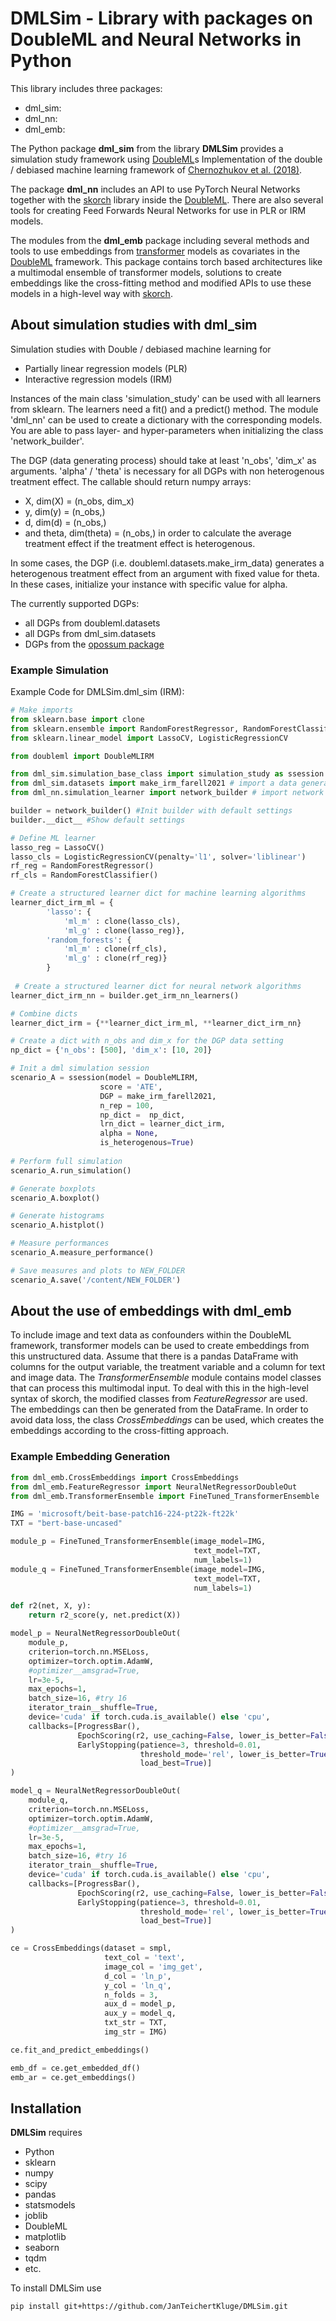 # DMLSim - Library with packages on DoubleML and Neural Networks in Python

This library includes three packages:
- dml_sim: 
- dml_nn:
- dml_emb:

The Python package **dml_sim** from the library **DMLSim** provides a simulation study framework using [DoubleML](https://github.com/DoubleML/doubleml-for-py)s Implementation of the double / debiased machine learning framework of
[Chernozhukov et al. (2018)](https://doi.org/10.1111/ectj.12097).

The package **dml_nn** includes an API to use PyTorch Neural Networks together with the [skorch](https://github.com/skorch-dev/skorch) library inside the [DoubleML](https://github.com/DoubleML/doubleml-for-py). There are also several tools for creating Feed Forwards Neural Networks for use in PLR or IRM models.

The modules from the **dml_emb** package including several methods and tools to use embeddings from [transformer](https://github.com/huggingface/transformers) models as covariates in the [DoubleML](https://github.com/DoubleML/doubleml-for-py) framework. This package contains torch based architectures like a multimodal ensemble of transformer models, solutions to create embeddings like the cross-fitting method and modified APIs to use these models in a high-level way with [skorch](https://github.com/skorch-dev/skorch).

## About simulation studies with dml_sim

Simulation studies with Double / debiased machine learning for 

- Partially linear regression models (PLR)      
- Interactive regression models (IRM)

Instances of the main class 'simulation_study' can be used with all learners from sklearn. 
The learners need a fit() and a predict() method.
The module 'dml_nn' can be used to create a dictionary with the corresponding models. 
You are able to pass layer- and hyper-parameters when initializing the class 'network_builder'.

The DGP (data generating process) should take at least 'n_obs', 'dim_x' as arguments. 
'alpha' / 'theta' is necessary for all DGPs with non heterogenous treatment effect. 
The callable should return numpy arrays:
- X, dim(X) = (n_obs, dim_x)
- y, dim(y) = (n_obs,)
- d, dim(d) = (n_obs,)
- and theta, dim(theta) = (n_obs,) in order to calculate the average treatment effect if the treatment effect is heterogenous.

In some cases, the DGP (i.e. doubleml.datasets.make_irm_data) generates a heterogenous treatment effect from an argument with fixed value for theta. In these cases, initialize your instance with specific value for alpha.

The currently supported DGPs:
- all DGPs from doubleml.datasets
- all DGPs from dml_sim.datasets
- DGPs from the [opossum package](https://github.com/jgitr/opossum)

### Example Simulation
Example Code for DMLSim.dml_sim (IRM):

```python
# Make imports
from sklearn.base import clone
from sklearn.ensemble import RandomForestRegressor, RandomForestClassifier
from sklearn.linear_model import LassoCV, LogisticRegressionCV

from doubleml import DoubleMLIRM

from dml_sim.simulation_base_class import simulation_study as ssession # import simulation session object
from dml_sim.datasets import make_irm_farell2021 # import a data generating process
from dml_nn.simulation_learner import network_builder # import network builder to build torch networks wrapped in sklearn syntax using skorch

builder = network_builder() #Init builder with default settings
builder.__dict__ #Show default settings

# Define ML learner
lasso_reg = LassoCV()
lasso_cls = LogisticRegressionCV(penalty='l1', solver='liblinear')
rf_reg = RandomForestRegressor()
rf_cls = RandomForestClassifier()

# Create a structured learner dict for machine learning algorithms
learner_dict_irm_ml = {
        'lasso': {
            'ml_m' : clone(lasso_cls),
            'ml_g' : clone(lasso_reg)},
        'random_forests': {
            'ml_m' : clone(rf_cls),
            'ml_g' : clone(rf_reg)}
        }
  
 # Create a structured learner dict for neural network algorithms
learner_dict_irm_nn = builder.get_irm_nn_learners()      

# Combine dicts
learner_dict_irm = {**learner_dict_irm_ml, **learner_dict_irm_nn}        

# Create a dict with n_obs and dim_x for the DGP data setting
np_dict = {'n_obs': [500], 'dim_x': [10, 20]}

# Init a dml simulation session
scenario_A = ssession(model = DoubleMLIRM, 
                    score = 'ATE',
                    DGP = make_irm_farell2021, 
                    n_rep = 100,
                    np_dict =  np_dict, 
                    lrn_dict = learner_dict_irm, 
                    alpha = None,
                    is_heterogenous=True)
                    
# Perform full simulation
scenario_A.run_simulation()

# Generate boxplots
scenario_A.boxplot()

# Generate histograms
scenario_A.histplot()

# Measure performances
scenario_A.measure_performance()

# Save measures and plots to NEW_FOLDER
scenario_A.save('/content/NEW_FOLDER')
```

## About the use of embeddings with dml_emb
To include image and text data as confounders within the DoubleML framework, transformer models can be used to create embeddings from this unstructured data. Assume that there is a pandas DataFrame with columns for the output variable, the treatment variable and a column for text and image data. The *TransformerEnsemble* module contains model classes that can process this multimodal input. To deal with this in the high-level syntax of skorch, the modified classes from *FeatureRegressor* are used. The embeddings can then be generated from the DataFrame. In order to avoid data loss, the class *CrossEmbeddings* can be used, which creates the embeddings according to the cross-fitting approach.

### Example Embedding Generation
```python
from dml_emb.CrossEmbeddings import CrossEmbeddings
from dml_emb.FeatureRegressor import NeuralNetRegressorDoubleOut
from dml_emb.TransformerEnsemble import FineTuned_TransformerEnsemble

IMG = 'microsoft/beit-base-patch16-224-pt22k-ft22k'
TXT = "bert-base-uncased"

module_p = FineTuned_TransformerEnsemble(image_model=IMG, 
                                         text_model=TXT,
                                         num_labels=1)
module_q = FineTuned_TransformerEnsemble(image_model=IMG, 
                                         text_model=TXT,
                                         num_labels=1)

def r2(net, X, y):
    return r2_score(y, net.predict(X))

model_p = NeuralNetRegressorDoubleOut( 
    module_p,
    criterion=torch.nn.MSELoss,
    optimizer=torch.optim.AdamW,
    #optimizer__amsgrad=True,
    lr=3e-5,
    max_epochs=1,
    batch_size=16, #try 16
    iterator_train__shuffle=True,
    device='cuda' if torch.cuda.is_available() else 'cpu',
    callbacks=[ProgressBar(),
               EpochScoring(r2, use_caching=False, lower_is_better=False),
               EarlyStopping(patience=3, threshold=0.01,
                             threshold_mode='rel', lower_is_better=True,
                             load_best=True)]
)

model_q = NeuralNetRegressorDoubleOut(
    module_q,
    criterion=torch.nn.MSELoss,
    optimizer=torch.optim.AdamW,
    #optimizer__amsgrad=True,
    lr=3e-5,
    max_epochs=1,
    batch_size=16, #try 16
    iterator_train__shuffle=True,
    device='cuda' if torch.cuda.is_available() else 'cpu',
    callbacks=[ProgressBar(),
               EpochScoring(r2, use_caching=False, lower_is_better=False),
               EarlyStopping(patience=3, threshold=0.01,
                             threshold_mode='rel', lower_is_better=True,
                             load_best=True)]
)

ce = CrossEmbeddings(dataset = smpl, 
                     text_col = 'text', 
                     image_col = 'img_get', 
                     d_col = 'ln_p', 
                     y_col = 'ln_q', 
                     n_folds = 3,
                     aux_d = model_p, 
                     aux_y = model_q, 
                     txt_str = TXT, 
                     img_str = IMG)

ce.fit_and_predict_embeddings()

emb_df = ce.get_embedded_df()
emb_ar = ce.get_embeddings()
```



## Installation

**DMLSim** requires

- Python
- sklearn
- numpy
- scipy
- pandas
- statsmodels
- joblib
- DoubleML
- matplotlib
- seaborn
- tqdm
- etc.

To install DMLSim use

```
pip install git+https://github.com/JanTeichertKluge/DMLSim.git
```
